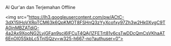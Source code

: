 Al Qur'an dan Terjemahan Offline

<img src=”https://lh3.googleusercontent.com/pw/ACtC-3dX15IHoVXRpTCM63k6QpKMOT8FSHnQ3zYyXcofxy97Zh3w2Hk0XvgC9TA0jnMBZATdiG-4a2Ax9XooNG2LvjGFan9sci6lFCuT4QAj1ZFETrt81v6csTwDDcQmCsVKhaAT6EnOI05SkbLc5TnlSQzv=w325-h667-no?authuser=0”>
